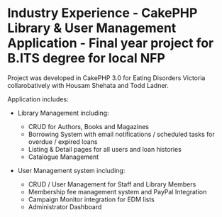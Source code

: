 # Industry Experience - CakePHP Library & User Management Application - Final year project for B.ITS degree for local NFP   

Project was developed in CakePHP 3.0 for Eating Disorders Victoria collarobatively with Housam Shehata and Todd Ladner. 

Application includes:

- Library Management including:
    - CRUD for Authors, Books and Magazines
    - Borrowing System with email notifications / scheduled tasks for overdue / expired loans
    - Listing & Detail pages for all users and loan histories
    - Catalogue Management
    
- User Management system including:
  - CRUD / User Management for Staff and Library Members
  - Membership fee management system and PayPal Integration
  - Campaign Monitor integration for EDM lists
  - Administrator Dashboard
